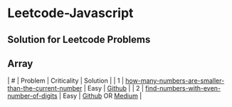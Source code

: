 # Leetcode-Javascript
## Solution for Leetcode Problems

## Array

| # | Problem | Criticality | Solution |
| 1 | [how-many-numbers-are-smaller-than-the-current-number](http://tiny.cc/oft4lz) | Easy | [Github](http://tiny.cc/sgt4lz) |
| 2 | [find-numbers-with-even-number-of-digits](http://tiny.cc/8it4lz) | Easy | [Github](http://tiny.cc/gkt4lz) OR [Medium](http://tiny.cc/8nt4lz) |

